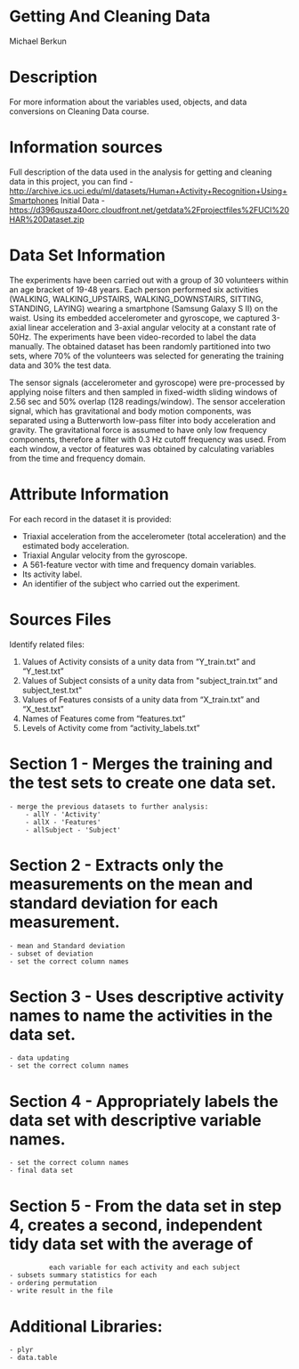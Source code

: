 # Getting And Cleaning Data
Michael Berkun

# Description
For more information about the variables used, objects, and data conversions on Cleaning Data course.

# Information sources
Full description of the data used in the analysis for getting and cleaning data in this project, you can find - http://archive.ics.uci.edu/ml/datasets/Human+Activity+Recognition+Using+Smartphones
Initial Data - https://d396qusza40orc.cloudfront.net/getdata%2Fprojectfiles%2FUCI%20HAR%20Dataset.zip

# Data Set Information
The experiments have been carried out with a group of 30 volunteers within an age bracket of 19-48 years. Each person performed six activities (WALKING, WALKING_UPSTAIRS, WALKING_DOWNSTAIRS, SITTING, STANDING, LAYING) wearing a smartphone (Samsung Galaxy S II) on the waist. Using its embedded accelerometer and gyroscope, we captured 3-axial linear acceleration and 3-axial angular velocity at a constant rate of 50Hz. The experiments have been video-recorded to label the data manually. The obtained dataset has been randomly partitioned into two sets, where 70% of the volunteers was selected for generating the training data and 30% the test data. 

The sensor signals (accelerometer and gyroscope) were pre-processed by applying noise filters and then sampled in fixed-width sliding windows of 2.56 sec and 50% overlap (128 readings/window). The sensor acceleration signal, which has gravitational and body motion components, was separated using a Butterworth low-pass filter into body acceleration and gravity. The gravitational force is assumed to have only low frequency components, therefore a filter with 0.3 Hz cutoff frequency was used. From each window, a vector of features was obtained by calculating variables from the time and frequency domain.

# Attribute Information
For each record in the dataset it is provided: 
- Triaxial acceleration from the accelerometer (total acceleration) and the estimated body acceleration. 
- Triaxial Angular velocity from the gyroscope. 
- A 561-feature vector with time and frequency domain variables. 
- Its activity label. 
- An identifier of the subject who carried out the experiment.

# Sources Files
Identify related files:  

1. Values of Activity consists of a unity data from “Y_train.txt” and “Y_test.txt”
2. Values of Subject consists of a unity data from "subject_train.txt” and subject_test.txt"
3. Values of Features consists of a unity data from “X_train.txt” and “X_test.txt” 
4. Names of Features come from “features.txt” 
5. Levels of Activity come from “activity_labels.txt”

# Section 1 - Merges the training and the test sets to create one data set.
	- merge the previous datasets to further analysis:
		- allY - 'Activity'
		- allX - 'Features'
		- allSubject - 'Subject' 

# Section 2 - Extracts only the measurements on the mean and standard deviation for each measurement.
	- mean and Standard deviation
	- subset of deviation
	- set the correct column names

# Section 3 - Uses descriptive activity names to name the activities in the data set.
	- data updating
	- set the correct column names
	
# Section 4 - Appropriately labels the data set with descriptive variable names.
	- set the correct column names
	- final data set

# Section 5 - From the data set in step 4, creates a second, independent tidy data set with the average of
			  each variable for each activity and each subject
	- subsets summary statistics for each
	- ordering permutation
	- write result in the file

# Additional Libraries: 
	- plyr
	- data.table